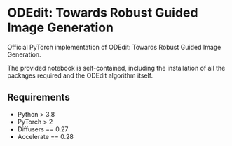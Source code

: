 # ODEdit: Towards Robust Guided Image Generation

Official PyTorch implementation of ODEdit: Towards Robust Guided Image Generation.

The provided notebook is self-contained, including the installation of all the packages required and the ODEdit algorithm itself.


## Requirements
- Python > 3.8
- PyTorch > 2
- Diffusers == 0.27
- Accelerate == 0.28